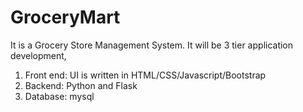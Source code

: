 # GroceryMart
It is a Grocery Store Management System. It will be 3 tier application development,

1. Front end: UI is written in HTML/CSS/Javascript/Bootstrap
2. Backend: Python and Flask
3. Database: mysql
